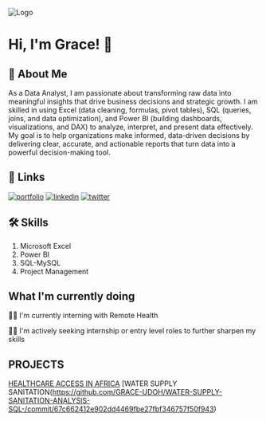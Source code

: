 
![Logo](https://github-readme-stats.vercel.app/api?username=Grace-Udoh&&show_icons=true&title_color=ffffff&icon_color=bb2acf&text_color=daf7dc&bg_color=151515)


# Hi, I'm Grace! 👋


## 🚀 About Me

As a Data Analyst, I am passionate about transforming raw data into meaningful insights that drive business decisions and strategic growth. I am skilled in using Excel (data cleaning, formulas, pivot tables), SQL (queries, joins, and data optimization), and Power BI (building dashboards, visualizations, and DAX) to analyze, interpret, and present data effectively.
My goal is to help organizations make informed, data-driven decisions by delivering clear, accurate, and actionable reports that turn data into a powerful decision-making tool.

## 🔗 Links
[![portfolio](https://img.shields.io/badge/my_portfolio-000?style=for-the-badge&logo=ko-fi&logoColor=white)](https://github.com/GRACE-UDOH)
[![linkedin](https://img.shields.io/badge/linkedin-0A66C2?style=for-the-badge&logo=linkedin&logoColor=white)](https://www.linkedin.com/in/grace-o-udoh)
[![twitter](https://img.shields.io/badge/twitter-1DA1F2?style=for-the-badge&logo=twitter&logoColor=white)](https://x.com/priceless_ozzie)


## 🛠 Skills
1. Microsoft Excel
2. Power BI
3. SQL-MySQL
4. Project Management


## What I'm currently doing
👩‍💻 I'm currently interning with Remote Health

👯‍♀️ I'm actively seeking internship or entry level roles to further sharpen my skills


## PROJECTS
[HEALTHCARE ACCESS IN AFRICA](https://github.com/GRACE-UDOH/HEALTH-CARE-ACCESS-IN-AFRICA/blob/main/README.md)
[WATER SUPPLY SANITATION(https://github.com/GRACE-UDOH/WATER-SUPPLY-SANITATION-ANALYSIS-SQL-/commit/67c662412e902dd4469fbe27fbf346757f50f943)


